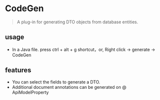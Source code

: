 # CodeGen

> A plug-in for generating DTO objects from database entities.

## usage

* In a Java file. press ctrl + alt + g shortcut，or, Right click -> generate -> CodeGen

## features

* You can select the fields to generate a DTO.
* Additional document annotations can be generated on @ ApiModelProperty

